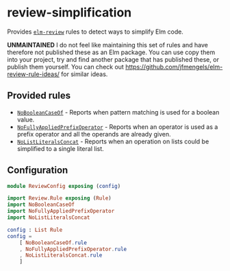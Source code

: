 # review-simplification

Provides [`elm-review`](https://package.elm-lang.org/packages/jfmengels/elm-review/latest/) rules to detect ways to simplify Elm code.

**UNMAINTAINED** I do not feel like maintaining this set of rules and have therefore not published these as an Elm package. You can use copy them into your project, try and find another package that has published these, or publish them yourself. You can check out https://github.com/jfmengels/elm-review-rule-ideas/ for similar ideas.

## Provided rules

- [`NoBooleanCaseOf`](https://package.elm-lang.org/packages/jfmengels/elm-review/1.0.0/NoBooleanCaseOf) - Reports when pattern matching is used for a boolean value.
- [`NoFullyAppliedPrefixOperator`](https://package.elm-lang.org/packages/jfmengels/elm-review/1.0.0/NoFullyAppliedPrefixOperator) - Reports when an operator is used as a prefix operator and all the operands are already given.
- [`NoListLiteralsConcat`](https://package.elm-lang.org/packages/jfmengels/elm-review/1.0.0/NoListLiteralsConcat) - Reports when an operation on lists could be simplified to a single literal list.


## Configuration

```elm
module ReviewConfig exposing (config)

import Review.Rule exposing (Rule)
import NoBooleanCaseOf
import NoFullyAppliedPrefixOperator
import NoListLiteralsConcat

config : List Rule
config =
    [ NoBooleanCaseOf.rule
    , NoFullyAppliedPrefixOperator.rule
    , NoListLiteralsConcat.rule
    ]
```
